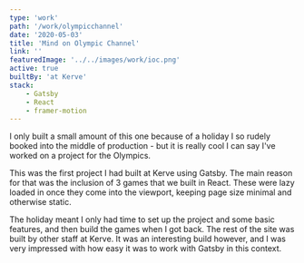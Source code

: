 ```yaml
---
type: 'work'
path: '/work/olympicchannel'
date: '2020-05-03'
title: 'Mind on Olympic Channel'
link: ''
featuredImage: '../../images/work/ioc.png'
active: true
builtBy: 'at Kerve'
stack:
    - Gatsby
    - React
    - framer-motion
---
```


I only built a small amount of this one because of a holiday I so rudely booked into the middle of production - but it is really cool I can say I've worked on a project for the Olympics.

This was the first project I had built at Kerve using Gatsby. The main reason for that was the inclusion of 3 games that we built in React. These were lazy loaded in once they come into the viewport, keeping page size minimal and otherwise static.

The holiday meant I only had time to set up the project and some basic features, and then build the games when I got back. The rest of the site was built by other staff at Kerve. It was an interesting build however, and I was very impressed with how easy it was to work with Gatsby in this context.
